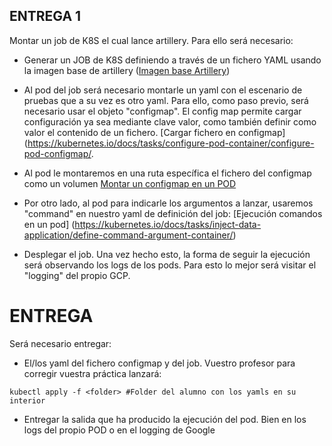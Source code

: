 ## ENTREGA 1
Montar un job de K8S el cual lance artillery. Para ello será necesario:
- Generar un JOB de K8S definiendo a través de un fichero YAML usando la imagen base de artillery ([Imagen base Artillery](https://www.artillery.io/docs/guides/guides/docker))
- Al pod del job será necesario montarle un yaml con el escenario de pruebas que a su vez es otro yaml. Para ello, como paso previo, será necesario usar el objeto "configmap". El config map permite cargar configuración ya sea mediante clave valor, como también definir como valor el contenido de un fichero. [Cargar fichero en configmap](https://kubernetes.io/docs/tasks/configure-pod-container/configure-pod-configmap/.
- Al pod le montaremos en una ruta específica el fichero del configmap como un volumen [Montar un configmap en un POD](https://kubernetes.io/docs/tasks/configure-pod-container/configure-pod-configmap/#add-configmap-data-to-a-specific-path-in-the-volume)

- Por otro lado, al pod para indicarle los argumentos a lanzar, usaremos "command" en nuestro yaml de definición del job:
[Ejecución comandos en un pod] (https://kubernetes.io/docs/tasks/inject-data-application/define-command-argument-container/)

- Desplegar el job. Una vez hecho esto, la forma de seguir la ejecución será observando los logs de los pods. Para esto lo mejor será visitar el "logging" del propio GCP.


# ENTREGA
Será necesario entregar:
- El/los yaml del fichero configmap y del job. Vuestro profesor para corregir vuestra práctica lanzará:
```
kubectl apply -f <folder> #Folder del alumno con los yamls en su interior
```

- Entregar la salida que ha producido la ejecución del pod. Bien en los logs del propio POD o en el logging de Google
